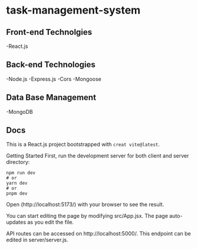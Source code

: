 # task-management-system

## Front-end Technolgies
  -React.js

## Back-end Technologies
  -Node.js
  -Express.js
  -Cors
  -Mongoose

## Data Base Management
  -MongoDB

## Docs
This is a React.js project bootstrapped with ```creat vite@latest```.

Getting Started
First, run the development server for both client and server directory:
```
npm run dev
# or
yarn dev
# or
pnpm dev

```
Open (http://localhost:5173/) with your browser to see the result.

You can start editing the page by modifying src/App.jsx. The page auto-updates as you edit the file.

API routes can be accessed on http://localhost:5000/. This endpoint can be edited in server/server.js.


